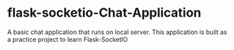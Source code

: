 # flask-socketio-Chat-Application
A basic chat application that runs on local server. This application is built as a practice project to learn Flask-SocketIO
